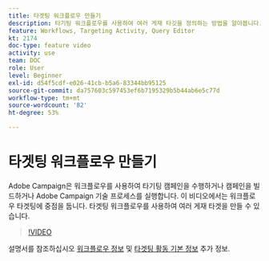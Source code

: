 ```yaml
---
title: 타겟팅 워크플로우 만들기
description: 타기팅 워크플로우를 사용하여 여러 게재 타깃을 정의하는 방법을 알아봅니다.
feature: Workflows, Targeting Activity, Query Editor
kt: 2174
doc-type: feature video
activity: use
team: DOC
role: User
level: Beginner
exl-id: d54f5cdf-e026-41cb-b5a6-83344bb95125
source-git-commit: da757603c597453ef6b7195329b5b44ab6e5c77d
workflow-type: tm+mt
source-wordcount: '82'
ht-degree: 53%

---
```


# 타겟팅 워크플로우 만들기

Adobe Campaign은 워크플로우를 사용하여 타기팅 캠페인을 수행하거나 캠페인을 빌드하거나 Adobe Campaign 기술 프로세스를 실행합니다. 이 비디오에서는 워크플로우 타겟팅에 중점을 둡니다. 타겟팅 워크플로우를 사용하여 여러 게재 타겟을 만들 수 있습니다.

>[!VIDEO](https://video.tv.adobe.com/v/25605?quality=12)

설명서를 참조하십시오 [워크플로우 정보](https://experienceleague.adobe.com/docs/campaign-classic/using/automating-with-workflows/introduction/about-workflows.html?lang=ko)
및 [타겟팅 활동 기본 정보](https://experienceleague.adobe.com/docs/campaign-classic/using/automating-with-workflows/targeting-activities/about-targeting-activities.html) 추가 정보.
